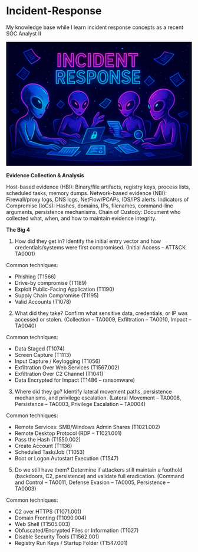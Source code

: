 # Incident-Response

My knowledge base while I learn incident response concepts as a recent SOC Analyst II 

![image alt](https://github.com/dita-cyber/Incident-Response/blob/fadce818d2202695fd9b96f4b82803c3a68a597b/IR.png)

**Evidence Collection & Analysis**

Host-based evidence (HBI): Binary/file artifacts, registry keys, process lists, scheduled tasks, memory dumps.
Network-based evidence (NBI): Firewall/proxy logs, DNS logs, NetFlow/PCAPs, IDS/IPS alerts.
Indicators of Compromise (IoCs): Hashes, domains, IPs, filenames, command-line arguments, persistence mechanisms.
Chain of Custody: Document who collected what, when, and how to maintain evidence integrity.

**The Big 4**
1. How did they get in? Identify the initial entry vector and how credentials/systems were first compromised.
(Initial Access – ATT&CK TA0001)

Common techniques:
- Phishing (T1566)
- Drive-by compromise (T1189)
- Exploit Public-Facing Application (T1190)
- Supply Chain Compromise (T1195)
- Valid Accounts (T1078)

2. What did they take? Confirm what sensitive data, credentials, or IP was accessed or stolen.
(Collection – TA0009, Exfiltration – TA0010, Impact – TA0040)

Common techniques:
- Data Staged (T1074)
- Screen Capture (T1113)
- Input Capture / Keylogging (T1056)
- Exfiltration Over Web Services (T1567.002)
- Exfiltration Over C2 Channel (T1041)
- Data Encrypted for Impact (T1486 – ransomware)

3. Where did they go? Identify lateral movement paths, persistence mechanisms, and privilege escalation.
(Lateral Movement – TA0008, Persistence – TA0003, Privilege Escalation – TA0004)

Common techniques:
- Remote Services: SMB/Windows Admin Shares (T1021.002)
- Remote Desktop Protocol (RDP – T1021.001)
- Pass the Hash (T1550.002)
- Create Account (T1136)
- Scheduled Task/Job (T1053)
- Boot or Logon Autostart Execution (T1547)

5. Do we still have them? Determine if attackers still maintain a foothold (backdoors, C2, persistence) and validate full eradication.
(Command and Control – TA0011, Defense Evasion – TA0005, Persistence – TA0003)

Common techniques:
- C2 over HTTPS (T1071.001)
- Domain Fronting (T1090.004)
- Web Shell (T1505.003)
- Obfuscated/Encrypted Files or Information (T1027)
- Disable Security Tools (T1562.001)
- Registry Run Keys / Startup Folder (T1547.001)

